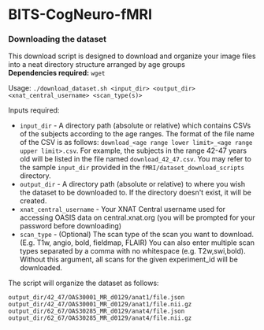 # BITS-CogNeuro-fMRI

### Downloading the dataset
This download script is designed to download and organize your image files into a neat directory structure arranged by age groups  
**Dependencies required:** `wget`  

Usage:
`./download_dataset.sh <input_dir> <output_dir> <xnat_central_username> <scan_type(s)>`  

Inputs required:  
* `input_dir` - A directory path (absolute or relative) which contains CSVs of the subjects according to the age ranges. The format of the file name of the CSV is as follows: `download_<age range lower limit>_<age range upper limit>.csv`. For example, the subjects in the range 42-47 years old will be listed in the file named `download_42_47.csv`. You may refer to the sample `input_dir` provided in the `fMRI/dataset_download_scripts` directory.  
* `output_dir` - A directory path (absolute or relative) to where you wish the dataset to be downloaded to. If the directory doesn't exist, it will be created.  
* `xnat_central_username` - Your XNAT Central username used for accessing OASIS data on central.xnat.org (you will be prompted for your password before downloading)
* `scan_type` - (Optional) The scan type of the scan you want to download. (E.g. T1w, angio, bold, fieldmap, FLAIR) You can also enter multiple scan types separated by a comma with no whitespace (e.g. T2w,swi,bold). Without this argument, all scans for the given experiment_id will be downloaded.

The script will organize the dataset as follows:  
```
output_dir/42_47/OAS30001_MR_d0129/anat1/file.json
output_dir/42_47/OAS30001_MR_d0129/anat1/file.nii.gz
output_dir/62_67/OAS30285_MR_d0129/anat4/file.json
output_dir/62_67/OAS30285_MR_d0129/anat4/file.nii.gz
```